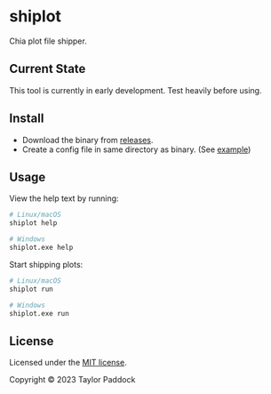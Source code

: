 # shiplot

Chia plot file shipper.

## Current State

This tool is currently in early development. Test heavily before using.

## Install

- Download the binary from [releases](https://github.com/tcpaddock/shiplot/releases).
- Create a config file in same directory as binary. (See [example](example.shiplot.yaml))

## Usage

View the help text by running:
```bash
# Linux/macOS
shiplot help

# Windows
shiplot.exe help
```

Start shipping plots:
```bash
# Linux/macOS
shiplot run

# Windows
shiplot.exe run
```

## License

Licensed under the [MIT license](LICENSE).

Copyright © 2023 Taylor Paddock